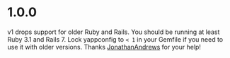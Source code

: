 # 1.0.0

v1 drops support for older Ruby and Rails. You should be running at least
Ruby 3.1 and Rails 7. Lock yappconfig to `< 1` in your Gemfile if you need to
use it with older versions. Thanks [JonathanAndrews](https://github.com/jonathanandrews)
for your help!
